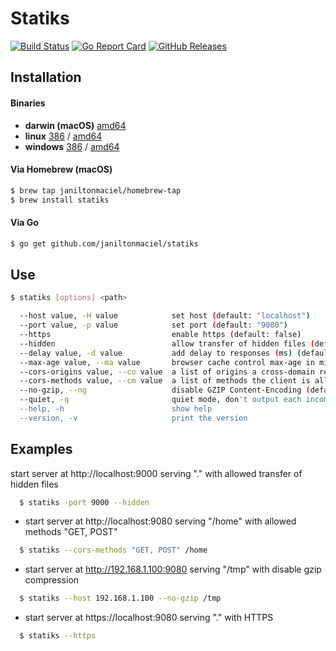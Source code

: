 # Statiks
[![Build Status](https://travis-ci.org/janiltonmaciel/statiks.svg?branch=master)](https://travis-ci.org/janiltonmaciel/statiks)
[![Go Report Card](https://goreportcard.com/badge/github.com/janiltonmaciel/statiks)](https://goreportcard.com/report/github.com/janiltonmaciel/statiks)
[![GitHub Releases](https://img.shields.io/github/release/janiltonmaciel/statiks.svg)](https://github.com/janiltonmaciel/statiks/releases)

## Installation

#### Binaries

- **darwin (macOS)** [amd64](https://github.com/janiltonmaciel/statiks/releases/download/0.3.0/statiks_0.3.0_macOS_amd64.tar.gz)
- **linux** [386](https://github.com/janiltonmaciel/statiks/releases/download/0.3.0/statiks_0.3.0_linux_386.tar.gz) / [amd64](https://github.com/janiltonmaciel/statiks/releases/download/0.3.0/statiks_0.3.0_linux_amd64.tar.gz)
- **windows** [386](https://github.com/janiltonmaciel/statiks/releases/download/0.3.0/statiks_0.3.0_windows_386.zip) / [amd64](https://github.com/janiltonmaciel/statiks/releases/download/0.3.0/statiks_0.3.0_windows_amd64.zip)

#### Via Homebrew (macOS)
```bash
$ brew tap janiltonmaciel/homebrew-tap
$ brew install statiks
```

#### Via Go

```bash
$ go get github.com/janiltonmaciel/statiks
```

## Use
```bash
$ statiks [options] <path>

  --host value, -H value            set host (default: "localhost")
  --port value, -p value            set port (default: "9080")
  --https                           enable https (default: false)
  --hidden                          allow transfer of hidden files (default: false)
  --delay value, -d value           add delay to responses (ms) (default: 0)
  --max-age value, --ma value       browser cache control max-age in milliseconds (default: 0)
  --cors-origins value, --co value  a list of origins a cross-domain request can be executed from (default: "*")
  --cors-methods value, --cm value  a list of methods the client is allowed to use with cross-domain requests (default: "HEAD, GET, POST, PUT, PATCH, OPTIONS")
  --no-gzip, --ng                   disable GZIP Content-Encoding (default: false)
  --quiet, -q                       quiet mode, don't output each incoming request (default: false)
  --help, -h                        show help
  --version, -v                     print the version
```

## Examples
  start server at http://localhost:9000 serving "." with allowed transfer of hidden files
  ```bash
    $ statiks -port 9000 --hidden
  ```

  - start server at http://localhost:9080 serving "/home" with allowed methods "GET, POST"
  ```bash
    $ statiks --cors-methods "GET, POST" /home
  ```

  - start server at http://192.168.1.100:9080 serving "/tmp" with disable gzip compression
  ```bash
    $ statiks --host 192.168.1.100 --no-gzip /tmp
  ```

  - start server at https://localhost:9080 serving "." with HTTPS
  ```bash
    $ statiks --https
  ```